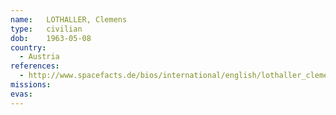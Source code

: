 ```yaml
---
name:	LOTHALLER, Clemens
type:	civilian
dob:	1963-05-08
country:
  - Austria
references:
  - http://www.spacefacts.de/bios/international/english/lothaller_clemens.htm
missions:
evas:
---
```

